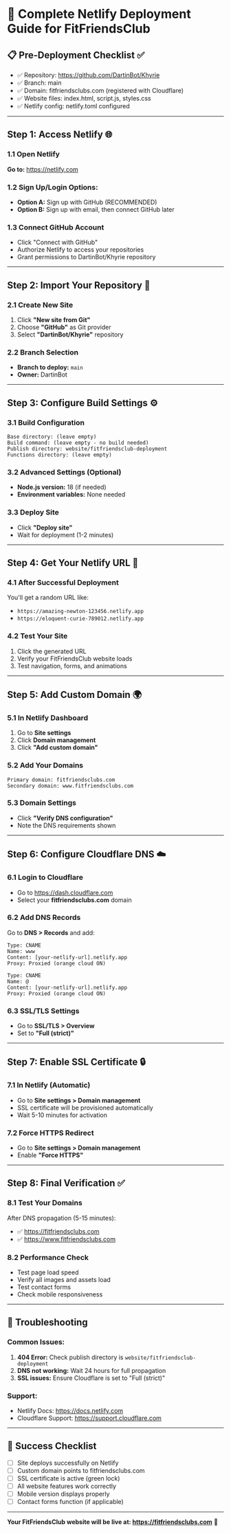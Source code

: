 # 🚀 Complete Netlify Deployment Guide for FitFriendsClub

## 📋 Pre-Deployment Checklist ✅
- ✅ Repository: https://github.com/DartinBot/Khyrie
- ✅ Branch: main  
- ✅ Domain: fitfriendsclubs.com (registered with Cloudflare)
- ✅ Website files: index.html, script.js, styles.css
- ✅ Netlify config: netlify.toml configured

---

## Step 1: Access Netlify 🌐

### 1.1 Open Netlify
**Go to:** https://netlify.com

### 1.2 Sign Up/Login Options:
- **Option A:** Sign up with GitHub (RECOMMENDED)
- **Option B:** Sign up with email, then connect GitHub later

### 1.3 Connect GitHub Account
- Click "Connect with GitHub"
- Authorize Netlify to access your repositories
- Grant permissions to DartinBot/Khyrie repository

---

## Step 2: Import Your Repository 📁

### 2.1 Create New Site
1. Click **"New site from Git"**
2. Choose **"GitHub"** as Git provider
3. Select **"DartinBot/Khyrie"** repository

### 2.2 Branch Selection
- **Branch to deploy:** `main`
- **Owner:** DartinBot

---

## Step 3: Configure Build Settings ⚙️

### 3.1 Build Configuration
```
Base directory: (leave empty)
Build command: (leave empty - no build needed)  
Publish directory: website/fitfriendsclub-deployment
Functions directory: (leave empty)
```

### 3.2 Advanced Settings (Optional)
- **Node.js version:** 18 (if needed)
- **Environment variables:** None needed

### 3.3 Deploy Site
- Click **"Deploy site"**
- Wait for deployment (1-2 minutes)

---

## Step 4: Get Your Netlify URL 🔗

### 4.1 After Successful Deployment
You'll get a random URL like:
- `https://amazing-newton-123456.netlify.app`
- `https://eloquent-curie-789012.netlify.app`

### 4.2 Test Your Site
1. Click the generated URL
2. Verify your FitFriendsClub website loads
3. Test navigation, forms, and animations

---

## Step 5: Add Custom Domain 🌍

### 5.1 In Netlify Dashboard
1. Go to **Site settings**
2. Click **Domain management**
3. Click **"Add custom domain"**

### 5.2 Add Your Domains
```
Primary domain: fitfriendsclubs.com
Secondary domain: www.fitfriendsclubs.com
```

### 5.3 Domain Settings
- Click **"Verify DNS configuration"**
- Note the DNS requirements shown

---

## Step 6: Configure Cloudflare DNS ☁️

### 6.1 Login to Cloudflare
- Go to https://dash.cloudflare.com
- Select your **fitfriendsclubs.com** domain

### 6.2 Add DNS Records
Go to **DNS > Records** and add:

```
Type: CNAME
Name: www
Content: [your-netlify-url].netlify.app
Proxy: Proxied (orange cloud ON)

Type: CNAME  
Name: @
Content: [your-netlify-url].netlify.app
Proxy: Proxied (orange cloud ON)
```

### 6.3 SSL/TLS Settings
- Go to **SSL/TLS > Overview**
- Set to **"Full (strict)"**

---

## Step 7: Enable SSL Certificate 🔒

### 7.1 In Netlify (Automatic)
- Go to **Site settings > Domain management**
- SSL certificate will be provisioned automatically
- Wait 5-10 minutes for activation

### 7.2 Force HTTPS Redirect
- Go to **Site settings > Domain management**  
- Enable **"Force HTTPS"**

---

## Step 8: Final Verification ✅

### 8.1 Test Your Domains
After DNS propagation (5-15 minutes):
- ✅ https://fitfriendsclubs.com
- ✅ https://www.fitfriendsclubs.com

### 8.2 Performance Check
- Test page load speed
- Verify all images and assets load
- Test contact forms
- Check mobile responsiveness

---

## 🚨 Troubleshooting

### Common Issues:
1. **404 Error:** Check publish directory is `website/fitfriendsclub-deployment`
2. **DNS not working:** Wait 24 hours for full propagation
3. **SSL issues:** Ensure Cloudflare is set to "Full (strict)"

### Support:
- Netlify Docs: https://docs.netlify.com
- Cloudflare Support: https://support.cloudflare.com

---

## 🎉 Success Checklist

- [ ] Site deploys successfully on Netlify
- [ ] Custom domain points to fitfriendsclubs.com  
- [ ] SSL certificate is active (green lock)
- [ ] All website features work correctly
- [ ] Mobile version displays properly
- [ ] Contact forms function (if applicable)

---

**Your FitFriendsClub website will be live at: https://fitfriendsclubs.com** 🚀